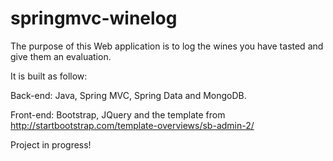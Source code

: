 # springmvc-winelog

The purpose of this Web application is to log the wines you have tasted and give them an evaluation. 

It is built as follow:

Back-end: Java, Spring MVC, Spring Data and MongoDB.

Front-end: Bootstrap, JQuery and the template from http://startbootstrap.com/template-overviews/sb-admin-2/

Project in progress!


